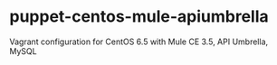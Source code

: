 # puppet-centos-mule-apiumbrella
Vagrant configuration for CentOS 6.5 with Mule CE 3.5, API Umbrella, MySQL
